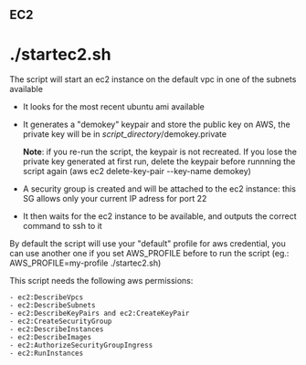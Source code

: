 ## EC2

# ./startec2.sh

The script will start an ec2 instance on the default vpc in one of the subnets available

- It looks for the most recent ubuntu ami available

- It generates a "demokey" keypair and store the public key on AWS, the private key will be in _script_directory_/demokey.private

  **Note**: if you re-run the script, the keypair is not recreated. If you lose the private key generated at first run, delete the keypair before runnning the script again (aws ec2 delete-key-pair --key-name demokey)

- A security group is created and will be attached to the ec2 instance: this SG allows only your current IP adress for port 22

- It then waits for the ec2 instance to be available, and outputs the correct command to ssh to it

By default the script will use your "default" profile for aws credential, you can use another one if you set AWS_PROFILE before to run the script (eg.: AWS_PROFILE=my-profile ./startec2.sh)

This script needs the following aws permissions:
```
- ec2:DescribeVpcs
- ec2:DescribeSubnets
- ec2:DescribeKeyPairs and ec2:CreateKeyPair
- ec2:CreateSecurityGroup
- ec2:DescribeInstances
- ec2:DescribeImages
- ec2:AuthorizeSecurityGroupIngress
- ec2:RunInstances
```

